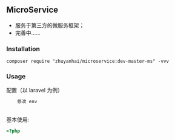 ## MicroService
 - 服务于第三方的微服务框架；
 - 完善中......


### Installation

```shell
composer require "zhuyanhai/microservice:dev-master-ms" -vvv
```

### Usage

配置（以 laravel 为例）
```php
    修改 env
        
```

基本使用:

```php
<?php

```
